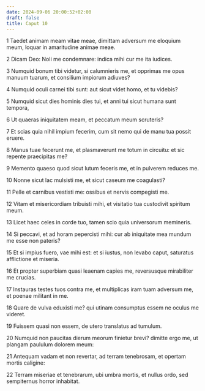 ```yaml
---
date: 2024-09-06 20:00:52+02:00
draft: false
title: Caput 10
---
```





1 Taedet animam meam vitae meae, dimittam adversum me eloquium meum, loquar in amaritudine animae meae.

2 Dicam Deo: Noli me condemnare: indica mihi cur me ita iudices.

3 Numquid bonum tibi videtur, si calumnieris me, et opprimas me opus manuum tuarum, et consilium impiorum adiuves?

4 Numquid oculi carnei tibi sunt: aut sicut videt homo, et tu videbis?

5 Numquid sicut dies hominis dies tui, et anni tui sicut humana sunt tempora,

6 Ut quaeras iniquitatem meam, et peccatum meum scruteris?

7 Et scias quia nihil impium fecerim, cum sit nemo qui de manu tua possit eruere.

8 Manus tuae fecerunt me, et plasmaverunt me totum in circuitu: et sic repente praecipitas me?

9 Memento quaeso quod sicut lutum feceris me, et in pulverem reduces me.

10 Nonne sicut lac mulsisti me, et sicut caseum me coagulasti?

11 Pelle et carnibus vestisti me: ossibus et nervis compegisti me.

12 Vitam et misericordiam tribuisti mihi, et visitatio tua custodivit spiritum meum.

13 Licet haec celes in corde tuo, tamen scio quia universorum memineris.

14 Si peccavi, et ad horam pepercisti mihi: cur ab iniquitate mea mundum me esse non pateris?

15 Et si impius fuero, vae mihi est: et si iustus, non levabo caput, saturatus afflictione et miseria.

16 Et propter superbiam quasi leaenam capies me, reversusque mirabiliter me crucias.

17 Instauras testes tuos contra me, et multiplicas iram tuam adversum me, et poenae militant in me.

18 Quare de vulva eduxisti me? qui utinam consumptus essem ne oculus me videret.

19 Fuissem quasi non essem, de utero translatus ad tumulum.

20 Numquid non paucitas dierum meorum finietur brevi? dimitte ergo me, ut plangam paululum dolorem meum:

21 Antequam vadam et non revertar, ad terram tenebrosam, et opertam mortis caligine:

22 Terram miseriae et tenebrarum, ubi umbra mortis, et nullus ordo, sed sempiternus horror inhabitat.


